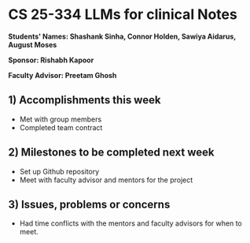 # CS 25-334 LLMs for clinical Notes

**Students' Names: Shashank Sinha, Connor Holden, Sawiya Aidarus, August Moses**

**Sponsor: Rishabh Kapoor**

**Faculty Advisor: Preetam Ghosh**

## 1) Accomplishments this week ##
   - Met with group members
   - Completed team contract

## 2) Milestones to be completed next week ##
   - Set up Github repository
   - Meet with faculty advisor and mentors for the project

## 3) Issues, problems or concerns ##
   - Had time conflicts with the mentors and faculty advisors for when to meet. 
   


